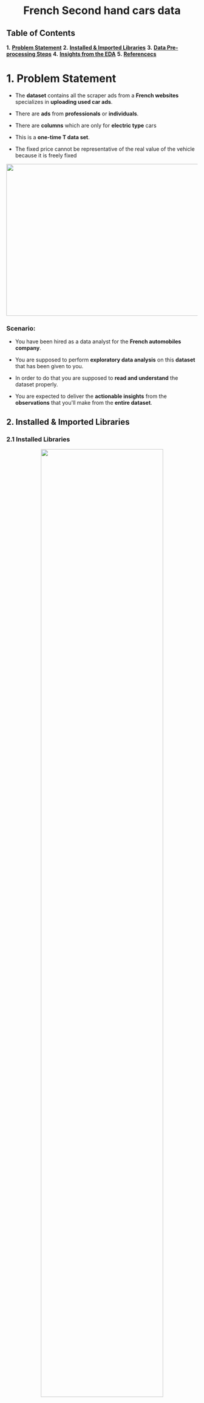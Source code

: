 
# <center>**French Second hand cars data**</center>

## **Table of Contents**

**1.**  [**Problem Statement**](#Section1)
**2.**  [**Installed & Imported Libraries**](#Section2)
**3.**  [**Data Pre-processing Steps**](#Section3)
**4.**  [**Insights from the EDA**](#Section4)
**5.**  [**Referencecs**](#Section5)


<a  id=section1></a>

# **1. Problem Statement**



- The **dataset** contains all the scraper ads from a **French websites** specializes in **uploading used car ads**.

  

- There are **ads** from **professionals** or **individuals**.

  

- There are **columns** which are only for **electric type** cars

  

- This is a **one-time T data set**.

  

- The fixed price cannot be representative of the real value of the vehicle because it is freely fixed

  
  

<center>

<img  src="https://c1.wallpaperflare.com/preview/185/408/881/car-french-citroen-classic.jpg"  width="800"  height="400">

</center>

  

### **Scenario:**

  

- You have been hired as a data analyst for the **French automobiles company**.

  

- You are supposed to perform **exploratory data analysis** on this **dataset** that has been given to you.

  

- In order to do that you are supposed to **read and understand** the dataset properly.

  

- You are expected to deliver the **actionable insights** from the **observations** that you'll make from the **entire dataset**.
## **2. Installed & Imported Libraries**

<a  name = Section31></a>

### **2.1 Installed Libraries**
<center><img  src="https://www.itronixsolutions.com/wp-content/uploads/2019/11/datascience.gif"  width=80%></center>

- For starters, we installed the `pandas_profiling` library which gives a quick, general overview of the dataset.
- Additionally, we have installed the `datascience` library that is required by pandas profiling library.

<a  name = Section32></a>

### **2.2 Imported Libraries**

The following libraries have been imported in the notebook:
<center><img  src="https://cdn.analyticsvidhya.com/wp-content/uploads/2020/11/Untitled-design24.png"  width=80%></center>

- **Pandas**: Importing for panel data analysis
- **Pandas Profiling**: To perform data profiling
- **Numpy**: For numerical python operations
- **Matplotlib (Pyplot)**: A popular plotting library used along with pandas
- **Seaborn**: A library, built on matplotlib, to create beautiful plots
- **Plotly**: To create interactive graphs


<a  name = Section4></a>

## **3. Data Pre-processing Steps**

<a  name = Section41></a>

<center><img  src="https://thethinkcloud.co/wp-content/uploads/2020/07/data-presentation.gif"  width=80%></center>


### **3.1 Dataset Description**:

<center>


- We have **918 samples** and for each of sample **12 different** properties are recorded.
 
| **Column Name** | **Description** |
| :------------: |:------------|
| publishedsince | date of first publication of the advertisement|
| carmodel | contains the make and model name of the car |
| price | price of the car |
| année | year of first registration |
| miseencirculation | date of first registration |
| contrôletechnique |the car requires a technical check |
| kilométragecompteur |Number of km the car has on the odometer |
| énergie |Car energy|
| boîtedevitesse |Gearbox type|
| couleurextérieure |Outside car color|
| nombredeportes |Car's number of door|
| nombredeplaces |Car's number of seats|
| garantie |How long the car is guaranted|
| premièremain(déclaratif) | Is the car first hand |
| nombredepropriétaires | number of previous owners |
| puissancefiscale | french metric of car power |
| puissancedin | car power |
| crit'air | french metric to assess assess pollution 1 good, 4 bad 
| émissionsdeco2 | CO2 emission |
| consommationmixte | Energy consumption per 100km |
| normeeuro | euro norm |
| options | An array of options availaible with the car |
| departement | french district |
| id | id of the add in the scraped website |
| waranty | warranty in months |
| vendeur | is the seller a professional one or an individual |
| vérifié&garanti | Energy consumption per 100km |
| rechargeable | only for electric car, is the car rechargeable |
| autonomiebatterie | autonomy of the battery |
| capacitébatterie | size of the battery |
| conso.batterie | battery consumption |
| couleurintérieure | Inside color of the car |
| puissancemoteur | power of electric engine |
| primeàlaconversion | eligibility to French government welfare |
| garantieconstructeur | is the car still under maker waranty |
| provenance | where the car come from |
| prixinclutlabatterie | is the price includes the battery |
| voltagebatterie | number of volts of the battery |
| ntensitébatterie | power of the battery |
| prixinclutlabatterie |is the price includes the battery |

### **Observations:**


- The average of all the records recorded for the feature **année** is recorded to be **2018**.

  

- The measures on an average differ at a rate of **4.91** from the mean of année.

  

- The average of all the records recorded for the feature **nombredeportes** is recorded to be **4.56** .

  

- The measures on an average differ at a rate of **0.94** from the mean of **nombredeportes.**

  

- The average of all the records recorded for the feature **nombredeplaces** is recorded to be **4.75** .

  

- The measures on an average differ at a rate of **0.877** from the mean of **nombredeplaces.**

  

- The average of all the records recorded for the feature **nombredepropriétaires** is recorded to be **1.5** .

- The measures on an average differ at a rate of **0.9** from the mean of **nombredepropriétaires.**

  

- The average of all the records recorded for the feature **crit'air** is recorded to be **1.5** .

### **3.2 Data Cleaning**

- In this section, we performed the **cleaning** operations on the data using information from the previous section.

- We saw there are **too many missing values** in the data.

- As we can see most of the datapoints from **vérifié&garanti** to **prixinclutlabatterie.1** are missing, we will simply **drop them**.

- We will also drop those features who have a **missing value % greater than 50%**.

- Hence, we will drop **nombredepropriétaires** as well.

- For the rest of the features we **treated** them  with **mean** and **mode replacement** for **numerical** and **categorical variables** respectively.

- We saw there were **no duplicate datapoints recorded** in the dataset(s).

<a name=Section5></a>
## **4. Insights from the EDA**

<center><img  src="https://www.grazitti.com/assets/2020/02/Analytics_amp_Data_Science.gif"></center>

- The data was **successfully studied** and hence, the **insights** were **marked down** in order to make proper **business decisions**.

  

- There are too many outliers in the **price** column and it is sensetive to outliers as well.

  

- **price** shows us a **right skewed distribution**.

  

- We can use **log transformation or box-cox transformation** to treat the **outliers**.

  

- There are too many outliers in the **annee** column and it is sensetive to outliers as well.

  

- **annee**shows us a **left skewed distribution**.

  

- We can use **log transformation or box-cox transformation** to treat the **outliers**

  

- We can see that the highest distribution is recorded in between the range of **10,000 to 20,000 in euros**.

  

- The highest **frequency count** recorded is **800**.

  

- This means that cars with price range **10,000 to 20,000 in euros** have the **highest count recorded.**

  

- The car model **PEUGEOT 3008 (2E GEN)** has the hishest counts recorded.

  

- The car model **HYUNDAI SANTA FE 4** has the **lowest counts recorded.**

  

- The modelname **PEUGEOT** has the **highest counts recorded.**

  

- The highest cars recorded are from the year **2019**.

  

- **Dissel type** of **car engines** are recorded with the **most number of records.**

  

- **blanc colours** are recorded with the **most number of records.**

  

- **7 seater cars** are having the **highest records in the dataset.**

  

- **1926 number of cars** are recorded with **5 doors** having the **most number of records.**

  

- **Door number** has the highest correlation with the **seat numbers.**

- For the dealers it is advised that they should buy and sell cars keeping the budget range in between **10K to 20K** euros.

  

- This is because the **demand for this price range** in between the consumers are **highest.**

  

- Apart from that they should keep in mind that the year of registration **should not be less than 2019.**

  

- This is because for **most of the 2nd hand cars**, most of the consumers demand **year of registration to be 2019.**

  

- They should more try to onboard **dissel type** of **car engines** as this type has the **highest demand.**

  

- Going with **7 seater cars** is a **good choice** but one needs to keep in mind with the **budget** and **the year of registration.**

<a name=Section5></a>
## **5. References**

- **Dataset Link :** 
You can get data by clicking  [here](https://www.kaggle.com/spicemix/french-second-hand-car/code).
<!--stackedit_data:
eyJoaXN0b3J5IjpbLTg0MzI1ODU5Nl19
-->